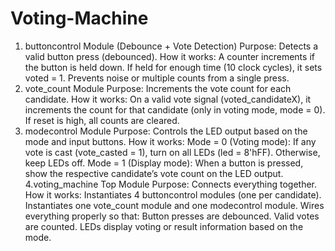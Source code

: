 # Voting-Machine
1. buttoncontrol Module (Debounce + Vote Detection)
   Purpose: Detects a valid button press (debounced).
How it works:
   A counter increments if the button is held down.
   If held for enough time (10 clock cycles), it sets voted = 1.
   Prevents noise or multiple counts from a single press.
2. vote_count Module
Purpose: Increments the vote count for each candidate.
How it works:
   On a valid vote signal (voted_candidateX), it increments the count for that candidate (only in voting mode, mode = 0).
   If reset is high, all counts are cleared.
3. modecontrol Module
Purpose: Controls the LED output based on the mode and input buttons.
How it works:
  Mode = 0 (Voting mode):
  If any vote is cast (vote_casted = 1), turn on all LEDs (led = 8'hFF).
  Otherwise, keep LEDs off.
  Mode = 1 (Display mode):
  When a button is pressed, show the respective candidate’s vote count on the LED output.
4.voting_machine Top Module
Purpose: Connects everything together.
How it works:
  Instantiates 4 buttoncontrol modules (one per candidate).
  Instantiates one vote_count module and one modecontrol module.
  Wires everything properly so that:
  Button presses are debounced.
  Valid votes are counted.
  LEDs display voting or result information based on the mode.


